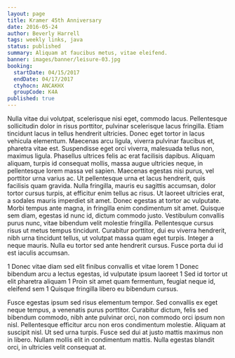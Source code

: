 ```yaml
---
layout: page
title: Kramer 45th Anniversary
date: 2016-05-24
author: Beverly Harrell
tags: weekly links, java
status: published
summary: Aliquam at faucibus metus, vitae eleifend.
banner: images/banner/leisure-03.jpg
booking:
  startDate: 04/15/2017
  endDate: 04/17/2017
  ctyhocn: ANCAKHX
  groupCode: K4A
published: true
---
```

Nulla vitae dui volutpat, scelerisque nisi eget, commodo lacus. Pellentesque sollicitudin dolor in risus porttitor, pulvinar scelerisque lacus fringilla. Etiam tincidunt lacus in tellus hendrerit ultricies. Donec eget tortor in lacus vehicula elementum. Maecenas arcu ligula, viverra pulvinar faucibus et, pharetra vitae est. Suspendisse eget orci viverra, malesuada tellus non, maximus ligula. Phasellus ultrices felis ac erat facilisis dapibus.
Aliquam aliquam, turpis id consequat mollis, massa augue ultricies neque, in pellentesque lorem massa vel sapien. Maecenas egestas nisi purus, vel porttitor urna varius ac. Ut pellentesque urna et lacus hendrerit, quis facilisis quam gravida. Nulla fringilla, mauris eu sagittis accumsan, dolor tortor cursus turpis, at efficitur enim tellus ac risus. Ut laoreet ultricies erat, a sodales mauris imperdiet sit amet. Donec egestas at tortor ac vulputate. Morbi tempus ante magna, in fringilla enim condimentum sit amet. Quisque sem diam, egestas id nunc id, dictum commodo justo. Vestibulum convallis purus nunc, vitae bibendum velit molestie fringilla. Pellentesque cursus risus ut metus tempus tincidunt. Curabitur porttitor, dui eu viverra hendrerit, nibh urna tincidunt tellus, ut volutpat massa quam eget turpis. Integer a neque mauris. Nulla eu tortor sed ante hendrerit cursus. Fusce porta dui id est iaculis accumsan.

1 Donec vitae diam sed elit finibus convallis et vitae lorem
1 Donec bibendum arcu a lectus egestas, id vulputate ipsum laoreet
1 Sed id tortor ut elit pharetra aliquam
1 Proin sit amet quam fermentum, feugiat neque id, eleifend sem
1 Quisque fringilla libero eu bibendum cursus.

Fusce egestas ipsum sed risus elementum tempor. Sed convallis ex eget neque tempus, a venenatis purus porttitor. Curabitur dictum, felis sed bibendum commodo, nibh ante pulvinar orci, non commodo orci ipsum non nisl. Pellentesque efficitur arcu non eros condimentum molestie. Aliquam at suscipit nisl. Ut sed urna turpis. Fusce sed dui at justo mattis maximus non in libero. Nullam mollis elit in condimentum mattis. Nulla egestas blandit orci, in ultricies velit consequat at.
